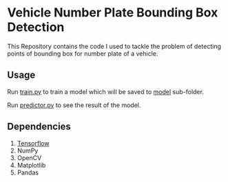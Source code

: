 # Vehicle Number Plate Bounding Box Detection
This Repository contains the code I used to tackle the problem of detecting points of bounding box for number plate of a vehicle.

## Usage

Run [train.py](https://github.com/piyush2896/Vehicle-Number-Plate-BB-Detection/blob/master/train.py) to train a model which will be saved 
to [model](https://github.com/piyush2896/Vehicle-Number-Plate-BB-Detection/blob/master/model) sub-folder.

Run [predictor.py](https://github.com/piyush2896/Vehicle-Number-Plate-BB-Detection/blob/master/predictor.py) to see the result of the model.

## Dependencies
1. [Tensorflow](https://www.tensorflow.org)
2. NumPy
3. OpenCV
4. Matplotlib
5. Pandas
